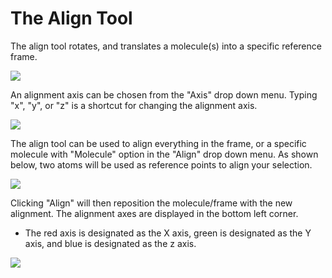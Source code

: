 ---
---
# The Align Tool

The align tool rotates, and translates a molecule(s) into a specific reference frame.

![][1]

[1]: images/9-align-tool/e3143779-956e-4d83-ac28-dc2f79bf2194.png

An alignment axis can be chosen from the "Axis" drop down menu. Typing "x", "y", or "z" is a shortcut for changing the alignment axis.

![][2]

[2]: images/9-align-tool/ec6c967d-5df0-41b8-b692-93123f8a0462.png

The align tool can be used to align everything in the frame, or a specific molecule with "Molecule" option in the "Align" drop down menu. As shown below, two atoms will be used as reference points to align your selection.

![][3]

[3]: images/9-align-tool/c1839173-f147-444d-b9c9-9ebb2e0a28f4.png

Clicking "Align" will then reposition the molecule/frame with the new alignment. The alignment axes are displayed in the bottom left corner.
* The red axis is designated as the X axis, green is designated as the Y axis, and blue is designated as the z axis. 


![][4]

[4]: images/9-align-tool/ca04487a-6f68-45ca-a5bf-92a2daf99194.png